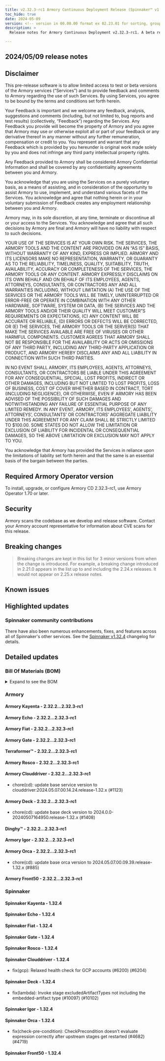 ```yaml
---
title: v2.32.3-rc1 Armory Continuous Deployment Release (Spinnaker™ v1.32.4)
toc_hide: true
date: 2024-05-09
version: <!-- version in 00.00.00 format ex 02.23.01 for sorting, grouping -->
description: >
  Release notes for Armory Continuous Deployment v2.32.3-rc1. A beta release is not meant for installation in production environments.

---
```


## 2024/05/09 release notes

## Disclaimer

This pre-release software is to allow limited access to test or beta versions of the Armory services (“Services”) and to provide feedback and comments to Armory regarding the use of such Services. By using Services, you agree to be bound by the terms and conditions set forth herein.

Your Feedback is important and we welcome any feedback, analysis, suggestions and comments (including, but not limited to, bug reports and test results) (collectively, “Feedback”) regarding the Services. Any Feedback you provide will become the property of Armory and you agree that Armory may use or otherwise exploit all or part of your feedback or any derivative thereof in any manner without any further remuneration, compensation or credit to you. You represent and warrant that any Feedback which is provided by you hereunder is original work made solely by you and does not infringe any third party intellectual property rights.

Any Feedback provided to Armory shall be considered Armory Confidential Information and shall be covered by any confidentiality agreements between you and Armory.

You acknowledge that you are using the Services on a purely voluntary basis, as a means of assisting, and in consideration of the opportunity to assist Armory to use, implement, and understand various facets of the Services. You acknowledge and agree that nothing herein or in your voluntary submission of Feedback creates any employment relationship between you and Armory.

Armory may, in its sole discretion, at any time, terminate or discontinue all or your access to the Services. You acknowledge and agree that all such decisions by Armory are final and Armory will have no liability with respect to such decisions.

YOUR USE OF THE SERVICES IS AT YOUR OWN RISK. THE SERVICES, THE ARMORY TOOLS AND THE CONTENT ARE PROVIDED ON AN “AS IS” BASIS, WITHOUT WARRANTY OF ANY KIND, EXPRESS OR IMPLIED. ARMORY AND ITS LICENSORS MAKE NO REPRESENTATION, WARRANTY, OR GUARANTY AS TO THE RELIABILITY, TIMELINESS, QUALITY, SUITABILITY, TRUTH, AVAILABILITY, ACCURACY OR COMPLETENESS OF THE SERVICES, THE ARMORY TOOLS OR ANY CONTENT. ARMORY EXPRESSLY DISCLAIMS ON ITS OWN BEHALF AND ON BEHALF OF ITS EMPLOYEES, AGENTS, ATTORNEYS, CONSULTANTS, OR CONTRACTORS ANY AND ALL WARRANTIES INCLUDING, WITHOUT LIMITATION (A) THE USE OF THE SERVICES OR THE ARMORY TOOLS WILL BE TIMELY, UNINTERRUPTED OR ERROR-FREE OR OPERATE IN COMBINATION WITH ANY OTHER HARDWARE, SOFTWARE, SYSTEM OR DATA, (B) THE SERVICES AND THE ARMORY TOOLS AND/OR THEIR QUALITY WILL MEET CUSTOMER”S REQUIREMENTS OR EXPECTATIONS, (C) ANY CONTENT WILL BE ACCURATE OR RELIABLE, (D) ERRORS OR DEFECTS WILL BE CORRECTED, OR (E) THE SERVICES, THE ARMORY TOOLS OR THE SERVER(S) THAT MAKE THE SERVICES AVAILABLE ARE FREE OF VIRUSES OR OTHER HARMFUL COMPONENTS. CUSTOMER AGREES THAT ARMORY SHALL NOT BE RESPONSIBLE FOR THE AVAILABILITY OR ACTS OR OMISSIONS OF ANY THIRD PARTY, INCLUDING ANY THIRD-PARTY APPLICATION OR PRODUCT, AND ARMORY HEREBY DISCLAIMS ANY AND ALL LIABILITY IN CONNECTION WITH SUCH THIRD PARTIES.

IN NO EVENT SHALL ARMORY, ITS EMPLOYEES, AGENTS, ATTORNEYS, CONSULTANTS, OR CONTRACTORS BE LIABLE UNDER THIS AGREEMENT FOR ANY CONSEQUENTIAL, SPECIAL, LOST PROFITS, INDIRECT OR OTHER DAMAGES, INCLUDING BUT NOT LIMITED TO LOST PROFITS, LOSS OF BUSINESS, COST OF COVER WHETHER BASED IN CONTRACT, TORT (INCLUDING NEGLIGENCE), OR OTHERWISE, EVEN IF ARMORY HAS BEEN ADVISED OF THE POSSIBILITY OF SUCH DAMAGES AND NOTWITHSTANDING ANY FAILURE OF ESSENTIAL PURPOSE OF ANY LIMITED REMEDY. IN ANY EVENT, ARMORY, ITS EMPLOYEES’, AGENTS’, ATTORNEYS’, CONSULTANTS’ OR CONTRACTORS’ AGGREGATE LIABILITY UNDER THIS AGREEMENT FOR ANY CLAIM SHALL BE STRICTLY LIMITED TO $100.00. SOME STATES DO NOT ALLOW THE LIMITATION OR EXCLUSION OF LIABILITY FOR INCIDENTAL OR CONSEQUENTIAL DAMAGES, SO THE ABOVE LIMITATION OR EXCLUSION MAY NOT APPLY TO YOU.

You acknowledge that Armory has provided the Services in reliance upon the limitations of liability set forth herein and that the same is an essential basis of the bargain between the parties.


## Required Armory Operator version

To install, upgrade, or configure Armory CD 2.32.3-rc1, use Armory Operator 1.70 or later.

## Security

Armory scans the codebase as we develop and release software. Contact your Armory account representative for information about CVE scans for this release.

## Breaking changes
<!-- Copy/paste from the previous version if there are recent ones. We can drop breaking changes after 3 minor versions. Add new ones from OSS and Armory. -->

> Breaking changes are kept in this list for 3 minor versions from when the change is introduced. For example, a breaking change introduced in 2.21.0 appears in the list up to and including the 2.24.x releases. It would not appear on 2.25.x release notes.

## Known issues
<!-- Copy/paste known issues from the previous version if they're not fixed. Add new ones from OSS and Armory. If there aren't any issues, state that so readers don't think we forgot to fill out this section. -->

## Highlighted updates

<!--
Each item category (such as UI) under here should be an h3 (###). List the following info that service owners should be able to provide:
- Major changes or new features we want to call out for Armory and OSS. Changes should be grouped under end user understandable sections. For example, instead of Deck, use UI. Instead of Fiat, use Permissions.
- Fixes to any known issues from previous versions that we have in release notes. These can all be grouped under a Fixed issues H3.
-->




###  Spinnaker community contributions

There have also been numerous enhancements, fixes, and features across all of Spinnaker's other services. See the
[Spinnaker v1.32.4](https://www.spinnaker.io/changelogs/1.32.4-changelog/) changelog for details.

## Detailed updates

### Bill Of Materials (BOM)

<details><summary>Expand to see the BOM</summary>
<pre class="highlight">
<code>artifactSources:
  dockerRegistry: docker.io/armory
dependencies:
  redis:
    commit: null
    version: 2:2.8.4-2
services:
  clouddriver:
    commit: 7d9e31043c8baa81afb59a2a30aee2235b7e90ab
    version: 2.32.3-rc1
  deck:
    commit: ae348ea3facfd841e722a65d9a31d6799cb36004
    version: 2.32.3-rc1
  dinghy:
    commit: f5b14ffba75721322ada662f2325e80ec86347de
    version: 2.32.3-rc1
  echo:
    commit: 9d2abeeea4341e5ba94654925ba6488a9038af3f
    version: 2.32.3-rc1
  fiat:
    commit: 5e1839ef81812c439fb37b411bd3b381131c8c40
    version: 2.32.3-rc1
  front50:
    commit: ba318cd2c445f14e5d6c3db87fa1658549385403
    version: 2.32.3-rc1
  gate:
    commit: c6654ca6e316eef474c59296120d3f9f34eb0bdf
    version: 2.32.3-rc1
  igor:
    commit: 9339ab63ab3d85ebcb00131033d19f26ad436f05
    version: 2.32.3-rc1
  kayenta:
    commit: bccd150fcc8a7cb7df537ec6269bce5d2843c703
    version: 2.32.3-rc1
  monitoring-daemon:
    commit: null
    version: 2.26.0
  monitoring-third-party:
    commit: null
    version: 2.26.0
  orca:
    commit: a1d218042cd26832f9fa352051d0a9ba8d2150dd
    version: 2.32.3-rc1
  rosco:
    commit: dfe611ffdd2cf9ae7c524fb9970af47350ca5e96
    version: 2.32.3-rc1
  terraformer:
    commit: 2dc7666ca2d25acb85ab2b9f8efc864599061c45
    version: 2.32.3-rc1
timestamp: "2024-05-08 15:17:03"
version: 2.32.3-rc1
</code>
</pre>
</details>

### Armory


#### Armory Kayenta - 2.32.2...2.32.3-rc1


#### Armory Echo - 2.32.2...2.32.3-rc1


#### Armory Fiat - 2.32.2...2.32.3-rc1


#### Armory Gate - 2.32.2...2.32.3-rc1


#### Terraformer™ - 2.32.2...2.32.3-rc1


#### Armory Rosco - 2.32.2...2.32.3-rc1


#### Armory Clouddriver - 2.32.2...2.32.3-rc1

  - chore(cd): update base service version to clouddriver:2024.05.07.00.14.24.release-1.32.x (#1123)

#### Armory Deck - 2.32.2...2.32.3-rc1

  - chore(cd): update base deck version to 2024.0.0-20240507164950.release-1.32.x (#1408)

#### Dinghy™ - 2.32.2...2.32.3-rc1


#### Armory Igor - 2.32.2...2.32.3-rc1


#### Armory Orca - 2.32.2...2.32.3-rc1

  - chore(cd): update base orca version to 2024.05.07.00.09.39.release-1.32.x (#885)

#### Armory Front50 - 2.32.2...2.32.3-rc1



### Spinnaker


#### Spinnaker Kayenta - 1.32.4


#### Spinnaker Echo - 1.32.4


#### Spinnaker Fiat - 1.32.4


#### Spinnaker Gate - 1.32.4


#### Spinnaker Rosco - 1.32.4


#### Spinnaker Clouddriver - 1.32.4

  - fix(gcp): Relaxed health check for GCP accounts (#6200) (#6204)

#### Spinnaker Deck - 1.32.4

  - fix(lambda): Invoke stage excludedArtifactTypes not including the embedded-artifact type (#10097) (#10102)

#### Spinnaker Igor - 1.32.4


#### Spinnaker Orca - 1.32.4

  - fix(check-pre-condition): CheckPrecondition doesn't evaluate expression correctly after upstream stages get restarted (#4682) (#4719)

#### Spinnaker Front50 - 1.32.4


